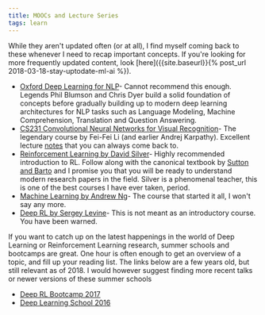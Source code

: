 ```yaml
---
title: MOOCs and Lecture Series
tags: learn
---
```


While they aren't updated often (or at all), I find myself coming back to
these whenever I need to recap important concepts. If you're looking for more
frequently updated content, look [here]({{site.baseurl}}{% post_url 2018-03-18-stay-uptodate-ml-ai %}).

- [Oxford Deep Learning for NLP](https://github.com/oxford-cs-deepnlp-2017/lectures)- Cannot
 recommend this enough. Legends Phil Blumson and Chris Dyer build a solid
 foundation of concepts before gradually building up to modern deep learning
 architectures for NLP tasks such as Language Modeling, Machine Comprehension,
 Translation and Question Answering.
- [CS231 Convolutional Neural Networks for Visual Recognition](http://cs231n.stanford.edu/)- The
 legendary course by Fei-Fei Li (and earlier Andrej Karpathy). Excellent
 lecture [notes](http://cs231n.github.io/) that you can always come back to.
- [Reinforcement Learning by David Silver](http://www0.cs.ucl.ac.uk/staff/D.Silver/web/Teaching.html)- Highly recommended introduction to RL. Follow along with the canonical textbook
by [Sutton and Barto](http://incompleteideas.net/book/bookdraft2018mar11.pdf)
and I promise you that you will be ready to understand modern research papers
in the field. Silver is a phenomenal teacher, this is one of the best courses I
have ever taken, period.
- [Machine Learning by Andrew Ng](https://www.coursera.org/learn/machine-learning)-
 The course that started it all, I won't say any more.
- [Deep RL by Sergey Levine](http://rll.berkeley.edu/deeprlcourse/)- This is
  not meant as an introductory course. You have been warned.

If you want to catch up on the latest happenings in the world of Deep Learning
or Reinforcement Learning research, summer schools and bootcamps are great. One
hour is often enough to get an overview of a topic, and fill up your reading list.
The links below are a few years old, but still relevant as of 2018. I would
however suggest finding more recent talks or newer versions of these summer
schools

- [Deep RL Bootcamp 2017](https://www.youtube.com/playlist?list=PLAdk-EyP1ND8MqJEJnSvaoUShrAWYe51U) 
- [Deep Learning School 2016](https://www.youtube.com/playlist?list=PLrAXtmErZgOfMuxkACrYnD2fTgbzk2THW)

